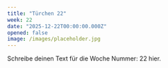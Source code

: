 ```yaml
---
title: "Türchen 22"
week: 22
date: "2025-12-22T00:00:00.000Z"
opened: false
image: /images/placeholder.jpg
---
```


Schreibe deinen Text für die Woche Nummer: 22 hier.
